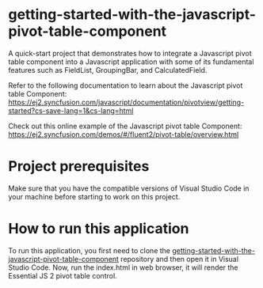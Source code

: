 # getting-started-with-the-javascript-pivot-table-component
A quick-start project that demonstrates how to integrate a Javascript pivot table component into a Javascript application with some of its fundamental features such as FieldList, GroupingBar, and CalculatedField.

Refer to the following documentation to learn about the Javascript pivot table Component: https://ej2.syncfusion.com/javascript/documentation/pivotview/getting-started?cs-save-lang=1&cs-lang=html

Check out this online example of the Javascript pivot table Component: https://ej2.syncfusion.com/demos/#/fluent2/pivot-table/overview.html

# Project prerequisites
Make sure that you have the compatible versions of Visual Studio Code in your machine before starting to work on this project.

# How to run this application
To run this application, you first need to clone the [getting-started-with-the-javascript-pivot-table-component](https://github.com/SyncfusionExamples/getting-started-with-the-javascript-pivot-table-component) repository and then open it in Visual Studio Code. Now, run the index.html in web browser, it will render the Essential JS 2 pivot table control.